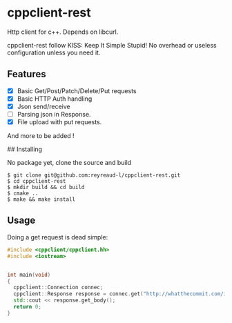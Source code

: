 # cppclient-rest
Http client for c++. Depends on libcurl.

cppclient-rest follow KISS: Keep It Simple Stupid! No overhead or useless configuration
unless you need it.

## Features

- [x] Basic Get/Post/Patch/Delete/Put requests
- [x] Basic HTTP Auth handling
- [x] Json send/receive
- [ ] Parsing json in Response.
- [x] File upload with put requests.

And more to be added !

## Installing

No package yet, clone the source and build
```
$ git clone git@github.com:reyreaud-l/cppclient-rest.git
$ cd cppclient-rest
$ mkdir build && cd build
$ cmake ..
$ make && make install
```

## Usage

Doing a get request is dead simple:
```c++
#include <cppclient/cppclient.hh>
#include <iostream>


int main(void)
{
  cppclient::Connection connec;
  cppclient::Response response = connec.get("http://whatthecommit.com/index.txt");
  std::cout << response.get_body();
  return 0;
}
```
